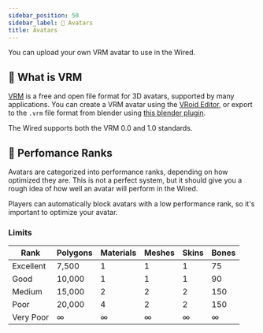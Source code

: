 ```yaml
---
sidebar_position: 50
sidebar_label: 💃 Avatars
title: Avatars
---
```


You can upload your own VRM avatar to use in the Wired.

## 🤔 What is VRM

[VRM](https://vrm.dev/) is a free and open file format for 3D avatars, supported by many applications. You can create a VRM avatar using the [VRoid Editor](https://vroid.com/editor/en), or export to the `.vrm` file format from blender using [this blender plugin](https://github.com/saturday06/VRM_Addon_for_Blender).

The Wired supports both the VRM 0.0 and 1.0 standards.

## 🚀 Perfomance Ranks

Avatars are categorized into performance ranks, depending on how optimized they are. This is not a perfect system, but it should give you a rough idea of how well an avatar will perform in the Wired.

Players can automatically block avatars with a low performance rank, so it's important to optimize your avatar.

### Limits

| Rank      | Polygons | Materials | Meshes | Skins | Bones |
|-----------|----------|-----------|--------|-------|-------|
| Excellent | 7,500    | 1         | 1      | 1     | 75    |
| Good      | 10,000   | 1         | 1      | 1     | 90    |
| Medium    | 15,000   | 2         | 2      | 2     | 150   |
| Poor      | 20,000   | 4         | 2      | 2     | 150   |
| Very Poor | ∞        | ∞         | ∞      | ∞     | ∞     |

